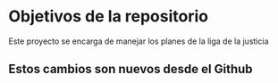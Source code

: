 # Objetivos de la repositorio

Este proyecto se encarga de manejar los planes de la liga de la justicia

## Estos cambios son nuevos desde el Github
